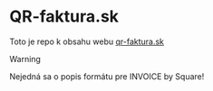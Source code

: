 # QR-faktura.sk
Toto je repo k obsahu webu [qr-faktura.sk](https://www.qr-faktura.sk)

> [!WARNING]  
>Nejedná sa o popis formátu pre INVOICE by Square!
